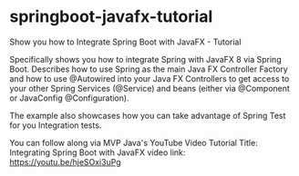 # springboot-javafx-tutorial
Show you how to Integrate Spring Boot with JavaFX  - Tutorial

Specifically shows you how to integrate Spring with JavaFX 8 via Spring Boot.
Describes how to use Spring as the main Java FX Controller Factory and
how to use @Autowired into your Java FX Controllers to get access
to your other Spring Services (@Service) and beans (either via @Component or
JavaConfig @Configuration).

The example also showcases how you can take advantage of Spring Test for
you Integration tests.

You can follow along via MVP Java's YouTube Video Tutorial 
Title: Integrating Spring Boot with JavaFX
video link: https://youtu.be/hjeSOxi3uPg
